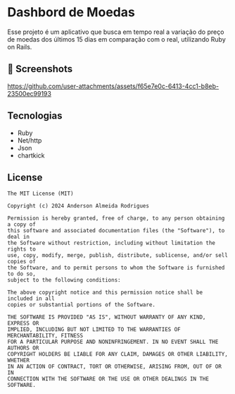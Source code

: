 # Dashbord de Moedas
Esse projeto é um aplicativo que busca em tempo real a variação do preço de moedas dos últimos 15 dias em comparação com o real, utilizando Ruby on Rails.

## :camera_flash: Screenshots
https://github.com/user-attachments/assets/f65e7e0c-6413-4cc1-b8eb-23500ec99193



## Tecnologias
- Ruby
- Net/http
- Json
- chartkick

## License
```
The MIT License (MIT)

Copyright (c) 2024 Anderson Almeida Rodrigues

Permission is hereby granted, free of charge, to any person obtaining a copy of
this software and associated documentation files (the "Software"), to deal in
the Software without restriction, including without limitation the rights to
use, copy, modify, merge, publish, distribute, sublicense, and/or sell copies of
the Software, and to permit persons to whom the Software is furnished to do so,
subject to the following conditions:

The above copyright notice and this permission notice shall be included in all
copies or substantial portions of the Software.

THE SOFTWARE IS PROVIDED "AS IS", WITHOUT WARRANTY OF ANY KIND, EXPRESS OR
IMPLIED, INCLUDING BUT NOT LIMITED TO THE WARRANTIES OF MERCHANTABILITY, FITNESS
FOR A PARTICULAR PURPOSE AND NONINFRINGEMENT. IN NO EVENT SHALL THE AUTHORS OR
COPYRIGHT HOLDERS BE LIABLE FOR ANY CLAIM, DAMAGES OR OTHER LIABILITY, WHETHER
IN AN ACTION OF CONTRACT, TORT OR OTHERWISE, ARISING FROM, OUT OF OR IN
CONNECTION WITH THE SOFTWARE OR THE USE OR OTHER DEALINGS IN THE SOFTWARE.
```

